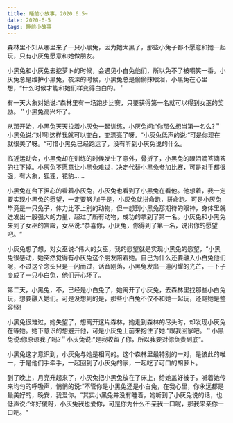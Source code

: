 ```yaml
---
title: 睡前小故事，2020.6.5~
date: 2020-6-5
tags: 睡前小故事
---
```


森林里不知从哪里来了一只小黑兔，因为她太黑了，那些小兔子都不愿意和她一起玩，只有小灰兔愿意和她做朋友。

小黑兔和小灰兔去挖萝ト的时候，会遇见小白兔他们，所以免不了被嘲笑一番。小灰兔总是维护小黑兔，夜深的时候，小黑兔总是偷偷抹眼泪，小黑兔在心里想，“什么时候才能和她们样变得白白的。＂<!-- more -->

有一天大象对她说:“森林里有一场跑步比赛，只要获得第一名就可以得到女巫的奖励。＂小黑兔高兴坏了。

从那开始，小黑兔天天拉着小灰兔一起训练，小灰兔问:“你那么想当第一名么?＂小黑兔说:“对啊!这样我就可以变白，变漂亮了呀。“小灰兔低声的说:“可是你现在就很美了呀。“可惜小黑兔已经跑远了，没有听到小灰兔说的什么。


临近运动会，小黑兔却在训练的时候发生了意外，骨折了，小黑兔的眼泪滴答滴答的往下掉。小灰兔不愿意让小黑兔难过，决定代替小黑兔参加比赛，可是对手都很强，有大象，狐狸，花豹......

小黑兔在台下担心的看着小灰兔，小灰兔也看到了小黑兔在看他。他想着，我一定要实现小黑兔的愿望，一定要努力!于是，小灰兔就拼命跑，拼命跑。可是小灰兔毕竟是一只兔子，体力比不上别的动物，但一想到小黑兔那期待的眼神，身体里就迸发出一股强大的力量，超过了所有动物，成功的拿到了第一名。小灰兔和小黑兔来到了女巫的宫殿，女巫说:“恭喜你，小灰兔，你得到了第一名，说出你的愿望吧。“


小灰兔想了想，对女巫说:“伟大的女巫，我的愿望就是实现小黑兔的愿望，“小黑兔很感动，她突然觉得有小灰兔这个朋友陪着她。自己为什么还要融入小白兔他们呢，不过这个念头只是一闪而过，话音刚落，小黑兔发出一道闪耀的光芒，一下子变成了一只小白兔，他们开心坏了。

第二天，小黑兔，不，已经是小白兔了，她离开了小灰兔，去森林里找那些小白兔玩，想要融入她们。可是没想到的是，那些小白兔不仅不和她一起玩，还骂她是整容怪!

小黑兔很难过，她失望了，想离开这片森林，她走到森林的尽头时，却发现小灰兔在等她。她下意识的想避开他，可是小灰兔上前来抱住了她:“跟我回家吧。＂小黑兔说:你原谅我了吗?＂小灰兔说:“是我收留了你，所以我要对你负责到底”。


小黑兔这才意识到，小灰兔与她是相同的。这个森林里最特别的一对，是彼此的唯一，于是他们手牵手，一起回到了小灰兔的家，一起吃了可口的胡萝ト。

到了晚上，月亮升起来了，小灰兔把小黑兔放在了床上，给她盖好被子，听着她传来均匀的呼吸声，悄悄的说:“不管你是小黑兔还是小白兔，在我心里，你永远都是最美好的，晚安，我爱你。“其实小黑兔并没有睡着，她听到了小灰兔说的话，也低声说:“你好傻呀，小灰兔我也爱你，可是你为什么不亲我一口呢，那我来亲你一口吧。“

